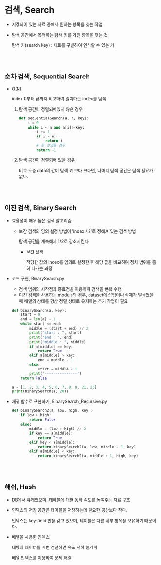 # 검색, Search

- 저장되어 있는 자료 중에서 원하는 항목을 찾는 작업

- 탐색 공간에서 목적하는 탐색 키를 가진 항목을 찾는 것

  탐색 키(search key) : 자료를 구별하여 인식할 수 있는 키

<br>

<br>

## 순차 검색, Sequential Search

- O(N)

  index 0부터 끝까지 비교하여 일치하는 index를 탐색

    1. 탐색 공간이 정렬되어있지 않은 경우  
  
       ```python
       def sequentialSearch(a, n, key):
           i = 0
           while i < n and a[i]!=key:
               i += 1
               if i < n:
                   return i
               # 못 찾았을 경우
               return -1
       ```
  
    2. 탐색 공간이 정렬되어 있을 경우
  
          비교 도중 data의 값이 탐색 키 보다 크다면, 나머지 탐색 공간은 탐색 필요가 없다.

<br>

<br>

## 이진 검색, Binary Search

- 효율성이 매우 높은 검색 알고리즘

    - 보간 검색의 임의 설정 방법이 'index / 2'로 정해져 있는 검색 방법

      탐색 공간을 계속해서 1/2로 감소시킨다.

      - 보간 검색

        적당한 값의 index를 임의로 설정한 후 해당 값을 비교하여 점차 범위를 좁혀 나가는 과정

- 코드 구현, BinarySearch.py

    - 검색 범위의 시작점과 종료점을 이용하여 검색을 반복 수행
    - 이진 검색을 사용하는 module의 경우, dataset에 삽입이나 삭제가 발생했을 때 배열의 상태를 항상 정렬 상태로 유지하는 추가 작업이 필요
    
    ```python
    def binarySearch(a, key):
        start = 0
        end = len(a) - 1
        while start <= end:
            middle = (start + end) // 2
            print("start : ", start)
            print("end : ", end)
            print("middle : ", middle)
            if a[middle] == key:
                return True
            elif a[middle] > key:
                end = middle - 1
            else:
                start = middle + 1
            print('---------------')
        return False
    
    a = [1, 2, 3, 4, 5, 6, 7, 8, 9, 21, 23]
    print(binarySearch(a, 20))
    ```
    
- 재귀 함수로 구현하기, BinarySearch_Recursive.py

    ```python
    def binarySearch2(a, low, high, key):
        if low > high:
            return False
        else:
            middle = (low + high) // 2
            if key == a[middle]:
                return True
            elif key < a[middle]:
                return binarySearch2(a, low, middle - 1, key)
            elif a[middle] < key:
                return binarySearch2(a, middle + 1, high, key)
    ```

<br>

<br>

## 해쉬, Hash

- DB에서 유래했으며, 테이블에 대한 동작 속도를 높여주는 자료 구조

- 인덱스의 저장 공간은 테이블을 저장하는데 필요한 공간보다 작다.

  인덱스는 key-field 만을 갖고 있으며, 테이블은 다른 세부 항목을 보유하기 때문이다.

- 배열을 사용한 인덱스

  대량의 데이터를 매번 정렬하면 속도 저하 불가피

  배열 인덱스를 이용하여 문제 해결